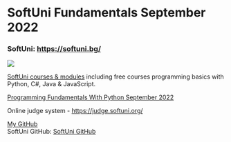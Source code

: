 # SoftUni Fundamentals September 2022

### SoftUni: https://softuni.bg/
<a href="https://softuni.bg/"> <img src="https://user-images.githubusercontent.com/112943652/191670815-cf55cdc0-97bc-4e13-8005-e071d061c909.png" /> </a>

<a href="https://softuni.bg/trainings/opencourses?filterby=All&category=0">SoftUni courses & modules</a>
including free courses programming basics with Python, C#, Java & JavaScript.

<a href="https://softuni.bg/trainings/3840/programming-fundamentals-with-python-september-2022">Programming Fundamentals With Python September 2022</a>

Online judge system - https://judge.softuni.org/

<a href="https://github.com/MitkoVtori">My GitHub</a>
<br>
SoftUni GitHub: <a href="https://github.com/SoftUni">SoftUni GitHub</a>
